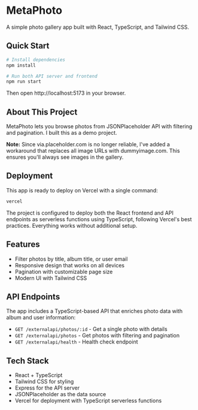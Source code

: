 # MetaPhoto

A simple photo gallery app built with React, TypeScript, and Tailwind CSS.

## Quick Start

```bash
# Install dependencies
npm install

# Run both API server and frontend
npm run start
```

Then open http://localhost:5173 in your browser.

## About This Project

MetaPhoto lets you browse photos from JSONPlaceholder API with filtering and pagination. I built this as a demo project.

**Note:** Since via.placeholder.com is no longer reliable, I've added a workaround that replaces all image URLs with dummyimage.com. This ensures you'll always see images in the gallery.

## Deployment

This app is ready to deploy on Vercel with a single command:

```bash
vercel
```

The project is configured to deploy both the React frontend and API endpoints as serverless functions using TypeScript, following Vercel's best practices. Everything works without additional setup.

## Features

- Filter photos by title, album title, or user email
- Responsive design that works on all devices
- Pagination with customizable page size
- Modern UI with Tailwind CSS

## API Endpoints

The app includes a TypeScript-based API that enriches photo data with album and user information:

- `GET /externalapi/photos/:id` - Get a single photo with details
- `GET /externalapi/photos` - Get photos with filtering and pagination
- `GET /externalapi/health` - Health check endpoint

## Tech Stack

- React + TypeScript
- Tailwind CSS for styling
- Express for the API server
- JSONPlaceholder as the data source
- Vercel for deployment with TypeScript serverless functions
